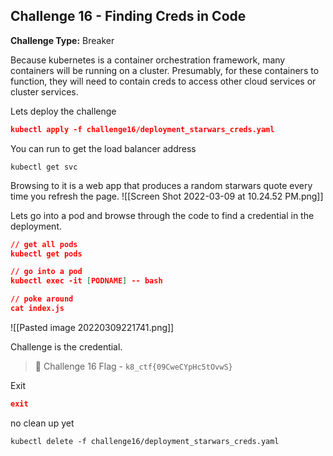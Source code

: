 ## Challenge 16 - Finding Creds in Code

**Challenge Type:** Breaker

Because kubernetes is a container orchestration framework, many containers will be running on a cluster. Presumably, for these containers to function, they will need to contain creds to access other cloud services or cluster services.

Lets deploy the challenge

```json
kubectl apply -f challenge16/deployment_starwars_creds.yaml
```

You can run to get the load balancer address
```
kubectl get svc
```

Browsing to it is a web app that produces a random starwars quote every time you refresh the page. 
![[Screen Shot 2022-03-09 at 10.24.52 PM.png]]

Lets go into a pod and browse through the code to find a credential in the deployment.

```json
// get all pods
kubectl get pods

// go into a pod
kubectl exec -it [PODNAME] -- bash

// poke around
cat index.js
```

![[Pasted image 20220309221741.png]]


Challenge is the credential.

> 🏁 Challenge 16 Flag - `k8_ctf{09CweCYpHc5tOvwS}`



Exit

```json
exit
```


no clean up yet
```
kubectl delete -f challenge16/deployment_starwars_creds.yaml
```